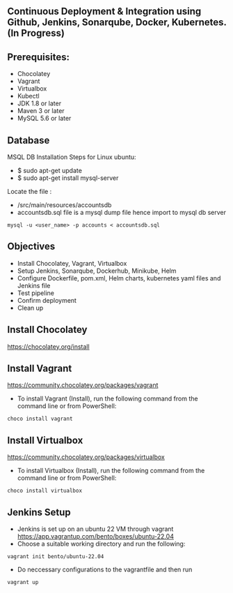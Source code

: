 ## Continuous Deployment & Integration using Github, Jenkins, Sonarqube, Docker, Kubernetes. (In Progress)

## Prerequisites:
- Chocolatey
- Vagrant
- Virtualbox
- Kubectl
- JDK 1.8 or later
- Maven 3 or later
- MySQL 5.6 or later

## Database
MSQL DB Installation Steps for Linux ubuntu:
- $ sudo apt-get update
- $ sudo apt-get install mysql-server

Locate the file :
- /src/main/resources/accountsdb
- accountsdb.sql file is a mysql dump file hence import to mysql db server
```
mysql -u <user_name> -p accounts < accountsdb.sql
```
## Objectives
- Install Chocolatey, Vagrant, Virtualbox
- Setup Jenkins, Sonarqube, Dockerhub, Minikube, Helm
- Configure Dockerfile, pom.xml, Helm charts, kubernetes yaml files and Jenkins file
- Test pipeline
- Confirm deployment
- Clean up

## Install Chocolatey
https://chocolatey.org/install
## Install Vagrant
https://community.chocolatey.org/packages/vagrant
- To install Vagrant (Install), run the following command from the command line or from PowerShell:
```
choco install vagrant
```
## Install Virtualbox
https://community.chocolatey.org/packages/virtualbox
- To install Virtualbox (Install), run the following command from the command line or from PowerShell:
```
choco install virtualbox
```
## Jenkins Setup
- Jenkins is set up on an ubuntu 22 VM through vagrant
https://app.vagrantup.com/bento/boxes/ubuntu-22.04
- Choose a suitable working directory and run the following:
```
vagrant init bento/ubuntu-22.04
```
- Do neccessary configurations to the vagrantfile and then run
```
vagrant up
```





